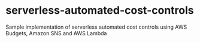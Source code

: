 # serverless-automated-cost-controls
Sample implementation of serverless automated cost controls using AWS Budgets, Amazon SNS and AWS Lambda
